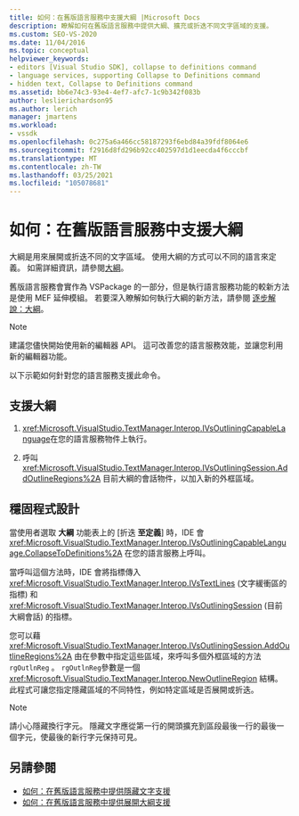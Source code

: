 ```yaml
---
title: 如何：在舊版語言服務中支援大綱 |Microsoft Docs
description: 瞭解如何在舊版語言服務中提供大綱、擴充或折迭不同文字區域的支援。
ms.custom: SEO-VS-2020
ms.date: 11/04/2016
ms.topic: conceptual
helpviewer_keywords:
- editors [Visual Studio SDK], collapse to definitions command
- language services, supporting Collapse to Definitions command
- hidden text, Collapse to Definitions command
ms.assetid: bb6e74c3-93e4-4ef7-afc7-1c9b342f083b
author: leslierichardson95
ms.author: lerich
manager: jmartens
ms.workload:
- vssdk
ms.openlocfilehash: 0c275a6a466cc58187293f6ebd84a39fdf8064e6
ms.sourcegitcommit: f2916d8fd296b92cc402597d1d1eecda4f6cccbf
ms.translationtype: MT
ms.contentlocale: zh-TW
ms.lasthandoff: 03/25/2021
ms.locfileid: "105078681"
---
```

# <a name="how-to-support-outlining-in-a-legacy-language-service"></a>如何：在舊版語言服務中支援大綱
大綱是用來展開或折迭不同的文字區域。 使用大綱的方式可以不同的語言來定義。 如需詳細資訊，請參閱[大綱](../../ide/outlining.md)。

 舊版語言服務會實作為 VSPackage 的一部分，但是執行語言服務功能的較新方法是使用 MEF 延伸模組。 若要深入瞭解如何執行大綱的新方法，請參閱 [逐步解說：大綱](../../extensibility/walkthrough-outlining.md)。

> [!NOTE]
> 建議您儘快開始使用新的編輯器 API。 這可改善您的語言服務效能，並讓您利用新的編輯器功能。

 以下示範如何針對您的語言服務支援此命令。

## <a name="to-support-outlining"></a>支援大綱

1. <xref:Microsoft.VisualStudio.TextManager.Interop.IVsOutliningCapableLanguage>在您的語言服務物件上執行。

2. 呼叫 <xref:Microsoft.VisualStudio.TextManager.Interop.IVsOutliningSession.AddOutlineRegions%2A> 目前大綱的會話物件，以加入新的外框區域。

## <a name="robust-programming"></a>穩固程式設計
 當使用者選取 **大綱** 功能表上的 [折迭 **至定義**] 時，IDE 會 <xref:Microsoft.VisualStudio.TextManager.Interop.IVsOutliningCapableLanguage.CollapseToDefinitions%2A> 在您的語言服務上呼叫。

 當呼叫這個方法時，IDE 會將指標傳入 <xref:Microsoft.VisualStudio.TextManager.Interop.IVsTextLines> (文字緩衝區的指標) 和 <xref:Microsoft.VisualStudio.TextManager.Interop.IVsOutliningSession> (目前大綱會話) 的指標。

 您可以藉 <xref:Microsoft.VisualStudio.TextManager.Interop.IVsOutliningSession.AddOutlineRegions%2A> 由在參數中指定這些區域，來呼叫多個外框區域的方法 `rgOutlnReg` 。 `rgOutlnReg`參數是一個 <xref:Microsoft.VisualStudio.TextManager.Interop.NewOutlineRegion> 結構。 此程式可讓您指定隱藏區域的不同特性，例如特定區域是否展開或折迭。

> [!NOTE]
> 請小心隱藏換行字元。 隱藏文字應從第一行的開頭擴充到區段最後一行的最後一個字元，使最後的新行字元保持可見。

## <a name="see-also"></a>另請參閱
- [如何：在舊版語言服務中提供隱藏文字支援](../../extensibility/internals/how-to-provide-hidden-text-support-in-a-legacy-language-service.md)
- [如何：在舊版語言服務中提供展開大綱支援](../../extensibility/internals/how-to-provide-expanded-outlining-support-in-a-legacy-language-service.md)
